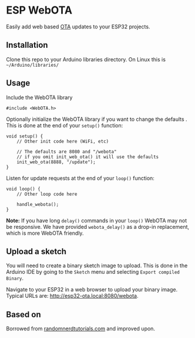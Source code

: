 # ESP WebOTA

Easily add web based [OTA](https://en.wikipedia.org/wiki/Over-the-air_programming) updates to your ESP32 projects.

## Installation

Clone this repo to your Arduino libraries directory. On Linux this is `~/Arduino/libraries/`

## Usage

Include the WebOTA library

    #include <WebOTA.h>

Optionally initialize the WebOTA library if you want to change the defaults . This is done at the end of your `setup()` function:

    void setup() {
        // Other init code here (WiFi, etc)

        // The defaults are 8080 and "/webota"
        // if you omit init_web_ota() it will use the defaults
        init_web_ota(8888, "/update");
    }

Listen for update requests at the end of your `loop()` function:

    void loop() {
        // Other loop code here

        handle_webota();
    }

**Note:** If you have long `delay()` commands in your `loop()` WebOTA may not be responsive. We have provided `webota_delay()` as a drop-in replacement, which is more WebOTA friendly.

## Upload a sketch

You will need to create a binary sketch image to upload. This is done in the Arduino IDE by going to the `Sketch` menu and selecting `Export compiled Binary`.

Navigate to your ESP32 in a web browser to upload your binary image. Typical URLs are: http://esp32-ota.local:8080/webota.

## Based on

Borrowed from [randomnerdtutorials.com](https://randomnerdtutorials.com/esp32-over-the-air-ota-programming/) and improved upon.
